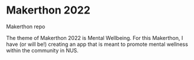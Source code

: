 # Makerthon 2022
 Makerthon repo

The theme of Makerthon 2022 is Mental Wellbeing. For this Makerthon, I have (or will be!) creating an app that is meant to promote mental wellness within the community in NUS.
